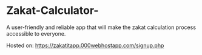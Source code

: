 # Zakat-Calculator-
A user-friendly and reliable app that will make the zakat calculation process accessible to everyone.

Hosted on: https://zakatitapp.000webhostapp.com/signup.php
